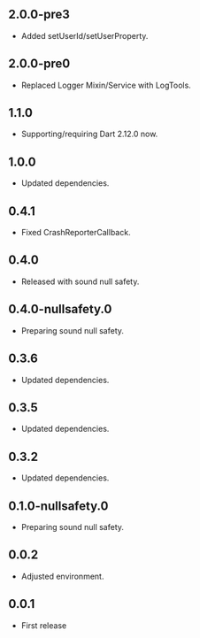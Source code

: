## 2.0.0-pre3

* Added setUserId/setUserProperty.

## 2.0.0-pre0

* Replaced Logger Mixin/Service with LogTools.

## 1.1.0

* Supporting/requiring Dart 2.12.0 now.

## 1.0.0

* Updated dependencies.  

## 0.4.1

* Fixed CrashReporterCallback.

## 0.4.0

* Released with sound null safety.

## 0.4.0-nullsafety.0

* Preparing sound null safety.

## 0.3.6

* Updated dependencies.

## 0.3.5

* Updated dependencies.

## 0.3.2

* Updated dependencies.

## 0.1.0-nullsafety.0

* Preparing sound null safety.

## 0.0.2

* Adjusted environment.

## 0.0.1

* First release
